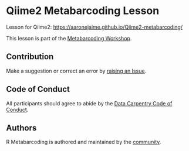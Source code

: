 # Qiime2 Metabarcoding Lesson

Lesson for Qiime2: https://aaronejaime.github.io/Qiime2-metabarcoding/

This lesson is part of the [Metabarcoding Workshop](https://nselem.github.io/metabacording-workshop/).

## Contribution

Make a suggestion or correct an error by [raising an Issue](https://github.com/aaronejaime/Qiime2-metabarcoding/issues).

## Code of Conduct

All participants should agree to abide by the [Data Carpentry Code of Conduct](http://www.datacarpentry.org/code-of-conduct/).

## Authors

R Metabarcoding is authored and maintained by the [community](https://github.com/aaronejaime/Qiime2-metabarcoding/network/members). 
